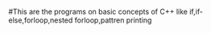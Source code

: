 #This are the programs on basic concepts of C++ like if,if-else,forloop,nested forloop,pattren printing
